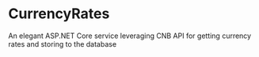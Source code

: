 # CurrencyRates
An elegant ASP.NET Core service leveraging CNB API for getting currency rates and storing to the database
